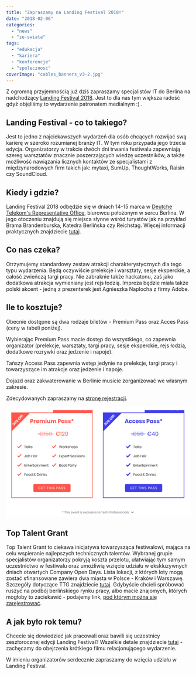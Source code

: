 ```yaml
---
title: "Zapraszamy na Landing Festival 2018!"
date: "2018-02-06"
categories:
  - "news"
  - "ze-swiata"
tags:
  - "edukacja"
  - "kariera"
  - "konferencje"
  - "spolecznosc"
coverImage: "cables_banners_v3-2.jpg"
---
```


Z ogromną przyjemnością już dziś zapraszamy specjalistów IT do Berlina na nadchodzący [Landing Festival 2018](https://landingfestival.com/berlin). Jest to dla nas tym większa radość gdyż objęliśmy to wydarzenie patronatem medialnym :) .

## Landing Festival - co to takiego?

Jest to jedno z najciekawszych wydarzeń dla osób chcących rozwijać swą karierę w szeroko rozumianej branży IT. W tym roku przypada jego trzecia edycja. Organizatorzy w trakcie dwóch dni trwania festiwalu zapewniają szereg warsztatów znacznie poszerzających wiedzę uczestników, a także możliwość nawiązania licznych kontaktów ze specjalistami z międzynarodowych firm takich jak: mytaxi, SumUp, ThoughtWorks, Raisin czy SoundCloud.

## Kiedy i gdzie?

Landing Festival 2018 odbędzie się w dniach 14-15 marca w [Deutche Telekom's Representative Office](http://www.telekom-hauptstadtrepraesentanz.com/en/), biurowcu położonym w sercu Berlina. W jego otoczeniu znajdują się miejsca słynne wśród turystów jak na przykład Brama Brandenburska, Katedra Berlińska czy Reichstag. Więcej informacji praktycznych znajdziecie [tutaj](https://landingfestival.com/berlin/about).

## Co nas czeka?

Otrzymujemy standardowy zestaw atrakcji charakterystycznych dla tego typu wydarzenia. Będą oczywiście prelekcje i warsztaty, sesje eksperckie, a całość zwieńczą targi pracy. Nie zabraknie także hackatonu, zaś jako dodatkowa atrakcja wymieniany jest rejs łodzią. Impreza będzie miała także polski akcent - jedną z prezenterek jest Agnieszka Naplocha z firmy Adobe.

## Ile to kosztuje?

Obecnie dostępne są dwa rodzaje biletów - Premium Pass oraz Acces Pass (ceny w tabeli poniżej).

Wybierając Premium Pass macie dostęp do wszystkiego, co zapewnia organizator (prelekcje, warsztaty, targi pracy, sesje eksperckie, rejs łodzią, dodatkowe rozrywki oraz jedzenie i napoje).

Tańszy Access Pass zapewnia wstęp jedynie na prelekcje, targi pracy i towarzyszące im atrakcje oraz jedzenie i napoje.

Dojazd oraz zakwaterowanie w Berlinie musicie zorganizować we własnym zakresie.

Zdecydowanych zapraszamy na [stronę rejestracji](https://landingfestival.com/berlin/tickets).

![](images/landing_festival_2018_prices-1.jpg)

## Top Talent Grant

Top Talent Grant to ciekawa inicjatywa towarzysząca festiwalowi, mająca na celu wspieranie najlepszych technicznych talentów. Wybranej grupie specjalistów organizatorzy pokryją koszta przelotu, ułatwiając tym samym uczestnictwo w festiwalu oraz umożliwią wzięcie udziału w ekskluzywnych dniach otwartych Company Open Days. Lista lokacji, z których loty mogą zostać sfinansowane zawiera dwa miasta w Polsce - Kraków i Warszawę. Szczegóły dotyczące TTG znajdziecie [tutaj](https://github.com/LandingFestival/FAQ.md/blob/master/5.%20Top%20Talent%20Grant.md). Gdybyście chcieli spróbować ruszyć na podbój berlińskiego rynku pracy, albo macie znajomych, których mogłoby to zaciekawić - podajemy link, [pod którym można się zarejestrować](https://www.google.com/url?q=https://landingfestival.com/berlin/top_talent?utm_source%3Dstartupberlin%26utm_medium%3Daffiliate%26utm_campaign%3Dlandingfriends&sa=D&ust=1517863790854000&usg=AFQjCNEjZlSX7iyITYmyJdQTi1B7Xz9nYg).

## A jak było rok temu?

Chcecie się dowiedzieć jak pracowali oraz bawili się uczestnicy zeszłorocznej edycji Landing Festival? Wszelkie detale znajdziecie [tutaj](https://landingfestival.com/berlin/previous-editions) - zachęcamy do obejrzenia krótkiego filmu relacjonującego wydarzenie.



W imieniu organizatorów serdecznie zapraszamy do wzięcia udziału w Landing Festival.

